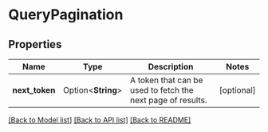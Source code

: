 # QueryPagination

## Properties

Name | Type | Description | Notes
------------ | ------------- | ------------- | -------------
**next_token** | Option<**String**> | A token that can be used to fetch the next page of results. | [optional]

[[Back to Model list]](../README.md#documentation-for-models) [[Back to API list]](../README.md#documentation-for-api-endpoints) [[Back to README]](../README.md)


